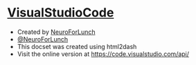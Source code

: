[VisualStudioCode](https://code.visualstudio.com/api/)
=======================

* Created by [NeuroForLunch](https://github.com/NeuroForLunch)
* [@NeuroForLunch](https://twitter.com/NeuroForLunch)
* This docset was created using html2dash
* Visit the online version at https://code.visualstudio.com/api/
